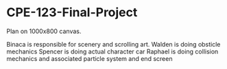 # CPE-123-Final-Project

Plan on 1000x800 canvas.

Binaca is responsible for scenery and scrolling art. 
Walden is doing obsticle mechanics
Spencer is doing actual character car
Raphael is doing collision mechanics and associated particle system and end screen

